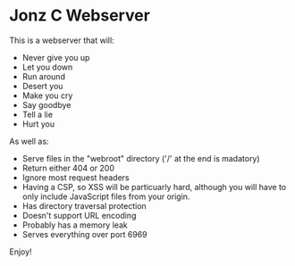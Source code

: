 # Jonz C Webserver

This is a webserver that will:

 - Never give you up
 - Let you down
 - Run around
 - Desert you
 - Make you cry
 - Say goodbye
 - Tell a lie
 - Hurt you

As well as:

 - Serve files in the "webroot" directory ('/' at the end is madatory)
 - Return either 404 or 200
 - Ignore most request headers
 - Having a CSP, so XSS will be particuarly hard, although you will have to only include JavaScript files from your origin.
 - Has directory traversal protection
 - Doesn't support URL encoding
 - Probably has a memory leak
 - Serves everything over port 6969

Enjoy!

